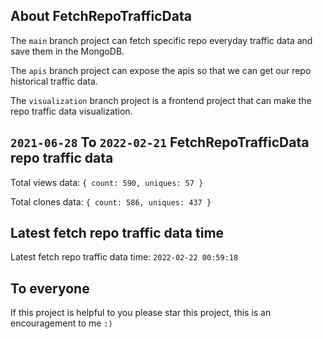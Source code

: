 ## About FetchRepoTrafficData

The `main` branch project can fetch specific repo everyday traffic data and save them in the MongoDB.

The `apis` branch project can expose the apis so that we can get our repo historical traffic data.

The `visualization` branch project is a frontend project that can make the repo traffic data visualization.

## `2021-06-28` To `2022-02-21` FetchRepoTrafficData repo traffic data

Total views data: `{ count: 590, uniques: 57 }`

Total clones data: `{ count: 586, uniques: 437 }`

## Latest fetch repo traffic data time

Latest fetch repo traffic data time: `2022-02-22 00:59:18`

## To everyone

If this project is helpful to you please star this project, this is an encouragement to me `:)`



